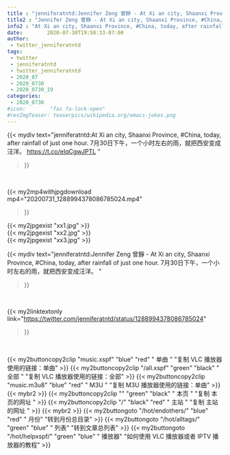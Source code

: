 ```yaml
---
title : "jenniferatntd:Jennifer Zeng 曾錚 - At Xi an city, Shaanxi Province, #China, today, after rainfall of just one hour. 7月30日下午，一个小时左右的雨，就把西安变成汪洋。 "
title2 : "Jennifer Zeng 曾錚 - At Xi an city, Shaanxi Province, #China, today, after rainfall of just one hour. 7月30日下午，一个小时左右的雨，就把西安变成汪洋。 "
info2 : "At Xi an city, Shaanxi Province, #China, today, after rainfall of just one hour. 7月30日下午，一个小时左右的雨，就把西安变成汪洋。 https://t.co/eIqCgwJPTL "
date:        2020-07-30T19:58:33-07:00
author:
 - twitter_jenniferatntd
tags:
 - twitter
 - jenniferatntd
 - twitter_jenniferatntd
 - 2020_07
 - 2020_0730
 - 2020_0730_19
categories:
 - 2020_0730
#icon:        "fas fa-lock-open"
#resImgTeaser: teaserpics/wikipedia.org/emacs-jokes.png
---
```


{{< mydiv text="jenniferatntd:At Xi an city, Shaanxi Province, #China, today, after rainfall of just one hour. 7月30日下午，一个小时左右的雨，就把西安变成汪洋。 https://t.co/eIqCgwJPTL "
>}}
<br>


{{< my2mp4withjpgdownload mp4="20200731_1288994378086785024.mp4"
>}}

{{< my2jpgexist "xx1.jpg" >}}<br>
{{< my2jpgexist "xx2.jpg" >}}<br>
{{< my2jpgexist "xx3.jpg" >}}<br>



{{< mydiv text="jenniferatntd:Jennifer Zeng 曾錚 - At Xi an city, Shaanxi Province, #China, today, after rainfall of just one hour. 7月30日下午，一个小时左右的雨，就把西安变成汪洋。 "
>}}
<br>

{{< my2linktextonly link="https://twitter.com/jenniferatntd/status/1288994378086785024"
>}}


<br>

{{< my2buttoncopy2clip "music.xspf"        "blue"   "red"    " 单曲 "  "复制 VLC 播放器使用的链接：单曲" >}} {{< my2buttoncopy2clip "/all.xspf"         "green"  "black"  " 全部 "  "复制 VLC 播放器使用的链接：全部" >}} {{< my2buttoncopy2clip "music.m3u8"        "blue"   "red"    " M3U  "    "复制 M3U 播放器使用的链接：单曲" >}} {{< mybr2 >}} {{< my2buttoncopy2clip ""                  "green"  "black"  " 本页 "    "复制 本页的网址 " >}} {{< my2buttoncopy2clip "/"                 "black"  "red"    " 主站 "    "复制 主站的网址 " >}} {{< mybr2 >}} {{< my2buttongoto      "/hot/endothers/"   "blue"   "red"    " 月份"   "转到月份总目录" >}} {{< my2buttongoto      "/hot/alltags/"     "green"  "blue"   " 列表"   "转到文章总列表" >}} {{< my2buttongoto      "/hot/helpxspf/"    "green"  "blue"   " 播放器" "如何使用 VLC 播放器或者 IPTV 播放器的教程" >}} 
